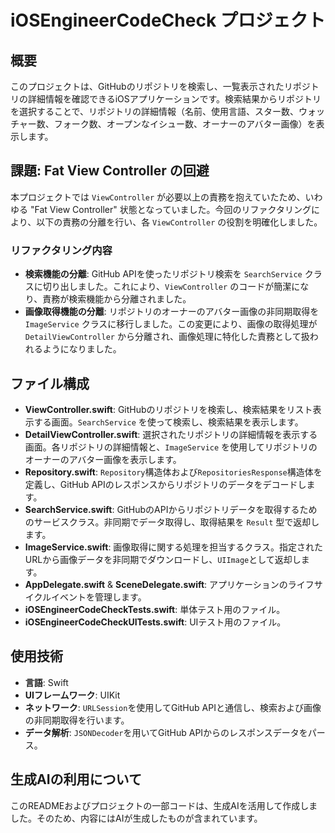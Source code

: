 # iOSEngineerCodeCheck プロジェクト

## 概要
このプロジェクトは、GitHubのリポジトリを検索し、一覧表示されたリポジトリの詳細情報を確認できるiOSアプリケーションです。検索結果からリポジトリを選択することで、リポジトリの詳細情報（名前、使用言語、スター数、ウォッチャー数、フォーク数、オープンなイシュー数、オーナーのアバター画像）を表示します。

## 課題: Fat View Controller の回避
本プロジェクトでは `ViewController` が必要以上の責務を抱えていたため、いわゆる "Fat View Controller" 状態となっていました。今回のリファクタリングにより、以下の責務の分離を行い、各 `ViewController` の役割を明確化しました。

### リファクタリング内容
- **検索機能の分離**: GitHub APIを使ったリポジトリ検索を `SearchService` クラスに切り出しました。これにより、`ViewController` のコードが簡潔になり、責務が検索機能から分離されました。
- **画像取得機能の分離**: リポジトリのオーナーのアバター画像の非同期取得を `ImageService` クラスに移行しました。この変更により、画像の取得処理が `DetailViewController` から分離され、画像処理に特化した責務として扱われるようになりました。

## ファイル構成
- **ViewController.swift**: GitHubのリポジトリを検索し、検索結果をリスト表示する画面。`SearchService` を使って検索し、検索結果を表示します。
- **DetailViewController.swift**: 選択されたリポジトリの詳細情報を表示する画面。各リポジトリの詳細情報と、`ImageService` を使用してリポジトリのオーナーのアバター画像を表示します。
- **Repository.swift**: `Repository`構造体および`RepositoriesResponse`構造体を定義し、GitHub APIのレスポンスからリポジトリのデータをデコードします。
- **SearchService.swift**: GitHubのAPIからリポジトリデータを取得するためのサービスクラス。非同期でデータ取得し、取得結果を `Result` 型で返却します。
- **ImageService.swift**: 画像取得に関する処理を担当するクラス。指定されたURLから画像データを非同期でダウンロードし、`UIImage`として返却します。
- **AppDelegate.swift** & **SceneDelegate.swift**: アプリケーションのライフサイクルイベントを管理します。
- **iOSEngineerCodeCheckTests.swift**: 単体テスト用のファイル。
- **iOSEngineerCodeCheckUITests.swift**: UIテスト用のファイル。

## 使用技術
- **言語**: Swift
- **UIフレームワーク**: UIKit
- **ネットワーク**: `URLSession`を使用してGitHub APIと通信し、検索および画像の非同期取得を行います。
- **データ解析**: `JSONDecoder`を用いてGitHub APIからのレスポンスデータをパース。

## 生成AIの利用について
このREADMEおよびプロジェクトの一部コードは、生成AIを活用して作成しました。そのため、内容にはAIが生成したものが含まれています。

